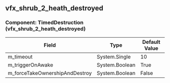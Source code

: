 ## vfx_shrub_2_heath_destroyed

### Component: TimedDestruction (vfx_shrub_2_heath_destroyed)

|Field|Type|Default Value|
|---|---|---|
|m_timeout|System.Single|10|
|m_triggerOnAwake|System.Boolean|True|
|m_forceTakeOwnershipAndDestroy|System.Boolean|False|

